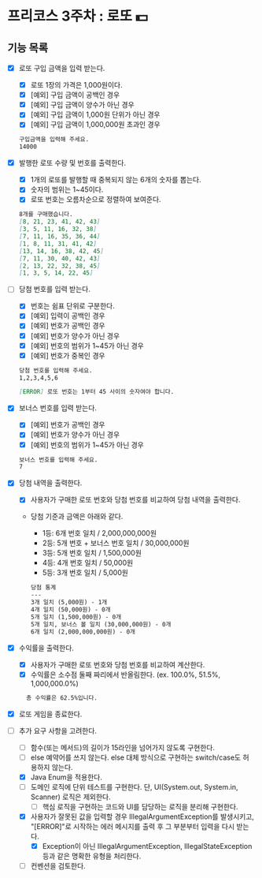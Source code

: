 # 프리코스 3주차 : 로또 💵

## 기능 목록

- [X] 로또 구입 금액을 입력 받는다.
  - [X] 로또 1장의 가격은 1,000원이다.
  - [X] [예외] 구입 금액이 공백인 경우
  - [X] [예외] 구입 금액이 양수가 아닌 경우
  - [X] [예외] 구입 금액이 1,000원 단위가 아닌 경우
  - [X] [예외] 구입 금액이 1,000,000원 초과인 경우

  ```markdown
  구입금액을 입력해 주세요.
  14000
  ```

- [X] 발행한 로또 수량 및 번호를 출력한다. 
  - [X] 1개의 로또를 발행할 때 중복되지 않는 6개의 숫자를 뽑는다.
  - [X] 숫자의 범위는 1~45이다.
  - [X] 로또 번호는 오름차순으로 정렬하여 보여준다. 

  ```markdown
  8개를 구매했습니다.
  [8, 21, 23, 41, 42, 43] 
  [3, 5, 11, 16, 32, 38] 
  [7, 11, 16, 35, 36, 44] 
  [1, 8, 11, 31, 41, 42] 
  [13, 14, 16, 38, 42, 45] 
  [7, 11, 30, 40, 42, 43] 
  [2, 13, 22, 32, 38, 45] 
  [1, 3, 5, 14, 22, 45]
  ```

- [ ] 당첨 번호를 입력 받는다.
  - [X] 번호는 쉼표 단위로 구분한다.
  - [X] [예외] 입력이 공백인 경우
  - [X] [예외] 번호가 공백인 경우
  - [X] [예외] 번호가 양수가 아닌 경우
  - [X] [예외] 번호의 범위가 1~45가 아닌 경우
  - [X] [예외] 번호가 중복인 경우

  ```markdown
  당첨 번호를 입력해 주세요.
  1,2,3,4,5,6
  ```

  ```markdown
  [ERROR] 로또 번호는 1부터 45 사이의 숫자여야 합니다.
  ```

- [X] 보너스 번호를 입력 받는다.
  - [X] [예외] 번호가 공백인 경우
  - [X] [예외] 번호가 양수가 아닌 경우
  - [X] [예외] 번호의 범위가 1~45가 아닌 경우

  ```markdown
  보너스 번호를 입력해 주세요.
  7
  ```

- [X] 당첨 내역을 출력한다.
  - [X] 사용자가 구매한 로또 번호와 당첨 번호를 비교하여 당첨 내역을 출력한다.


  - 당첨 기준과 금액은 아래와 같다.
    - 1등: 6개 번호 일치 / 2,000,000,000원
    - 2등: 5개 번호 + 보너스 번호 일치 / 30,000,000원
    - 3등: 5개 번호 일치 / 1,500,000원
    - 4등: 4개 번호 일치 / 50,000원
    - 5등: 3개 번호 일치 / 5,000원

    ```markdown
    당첨 통계
    ---
    3개 일치 (5,000원) - 1개
    4개 일치 (50,000원) - 0개
    5개 일치 (1,500,000원) - 0개
    5개 일치, 보너스 볼 일치 (30,000,000원) - 0개
    6개 일치 (2,000,000,000원) - 0개
    ```

- [X] 수익률을 출력한다.
  - [X] 사용자가 구매한 로또 번호와 당첨 번호를 비교하여 계산한다. 
  - [X] 수익률은 소수점 둘째 짜리에서 반올림한다.  (ex. 100.0%, 51.5%, 1,000,000.0%)

  ```markdown
    총 수익률은 62.5%입니다.
  ```
  
- [X] 로또 게임을 종료한다.


- [ ] 추가 요구 사항을 고려한다.
  - [ ] 함수(또는 메서드)의 길이가 15라인을 넘어가지 않도록 구현한다.
  - [ ] else 예약어를 쓰지 않는다. else 대체 방식으로 구현하는 switch/case도 허용하지 않는다.
  - [X] Java Enum을 적용한다.
  - [ ] 도메인 로직에 단위 테스트를 구현한다. 단, UI(System.out, System.in, Scanner) 로직은 제외한다.
    - [ ] 핵심 로직을 구현하는 코드와 UI를 담당하는 로직을 분리해 구현한다.
  - [X] 사용자가 잘못된 값을 입력할 경우 IllegalArgumentException를 발생시키고, "[ERROR]"로 시작하는 에러 메시지를 출력 후 그 부분부터 입력을 다시 받는다.
    - [X] Exception이 아닌 IllegalArgumentException, IllegalStateException 등과 같은 명확한 유형을 처리한다. 
  - [ ] 컨벤션을 검토한다.